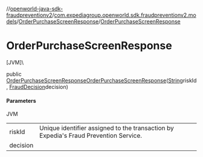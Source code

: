 //[openworld-java-sdk-fraudpreventionv2](../../../index.md)/[com.expediagroup.openworld.sdk.fraudpreventionv2.models](../index.md)/[OrderPurchaseScreenResponse](index.md)/[OrderPurchaseScreenResponse](-order-purchase-screen-response.md)

# OrderPurchaseScreenResponse

[JVM]\

public [OrderPurchaseScreenResponse](index.md)[OrderPurchaseScreenResponse](-order-purchase-screen-response.md)([String](https://docs.oracle.com/javase/8/docs/api/java/lang/String.html)riskId, [FraudDecision](../-fraud-decision/index.md)decision)

#### Parameters

JVM

| | |
|---|---|
| riskId | Unique identifier assigned to the transaction by Expedia's Fraud Prevention Service. |
| decision |
